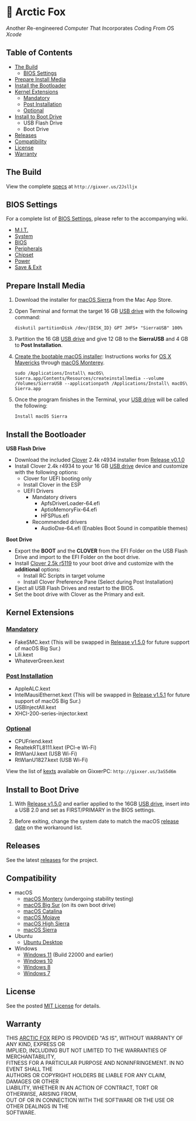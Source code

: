 #  :fox_face: Arctic Fox
*A*nother *R*e-engineered *C*omputer *T*hat *I*ncorporates *C*oding *F*rom *O*S *Xcode*

## Table of Contents
* [The Build](#the-build)
  * [BIOS Settings](#bios-settings)
* [Prepare Install Media](#prepare-install-media)
* [Install the Bootloader](#install-the-bootloader)
* [Kernel Extensions](#kernel-extensions)
  * [Mandatory](#mandatory)
  * [Post Installation](#post-installation)
  * [Optional](#optional)
* [Install to Boot Drive](#install-to-boot-drive)
  * USB Flash Drive
  * Boot Drive
* [Releases](#releases)
* [Compatibility](#compatibility)
* [License](#license)
* [Warranty](#warranty)

## The Build
View the complete [specs](https://www.dualbootpc.com/systems/desktop/arctic-fox/specs/) at `http://gixxer.us/2Jslljx`

## BIOS Settings
For a complete list of [BIOS Settings](/BIOS.md), please refer to the accompanying wiki.
 * [M.I.T.](/BIOS.md#fox_face-mit)
 * [System](/BIOS.md#fox_face-system)
 * [BIOS](/BIOS.md#fox_face-bios)
 * [Peripherals](/BIOS.md#fox_face-peripherals)
 * [Chipset](/BIOS.md#fox_face-chipset)
 * [Power](/BIOS.md#fox_face-power)
 * [Save & Exit](/BIOS.md#fox_face-save--exit)

## Prepare Install Media
1. Download the installer for [macOS Sierra](https://www.dualbootpc.com/software/system/macos/sierra/) from the Mac App Store.
2. Open Terminal and format the target 16 GB [USB drive](https://www.dualbootpc.com/hardware/usb/) with the following command:

    `diskutil partitionDisk /dev/{DISK_ID} GPT JHFS+ "SierraUSB" 100%` 
    
3. Partition the 16 GB [USB drive](https://www.dualbootpc.com/hardware/usb/) and give 12 GB to the **SierraUSB** and 4 GB to **Post Installation**.
4. [Create the bootable macOS installer](https://www.dualbootpc.com/guide/creating-a-usb-installer/): Instructions works for [OS X Mavericks](https://www.dualbootpc.com/software/system/macos/mavericks/) through [macOS Monterey](https://www.dualbootpc.com/software/system/macos/monterey/).

    `sudo /Applications/Install\ macOS\ Sierra.app/Contents/Resources/createinstallmedia --volume /Volumes/SierraUSB --applicationpath /Applications/Install\ macOS\ Sierra.app`
5. Once the program finishes in the Terminal, your [USB drive](https://www.dualbootpc.com/hardware/usb/) will be called the following:

    `Install macOS Sierra`
    
## Install the Bootloader
**USB Flash Drive**
* Download the included [Clover](https://www.dualbootpc.com/software/bootloader/clover/) 2.4k r4934 installer from [Release v0.1.0](https://github.com/Sipylus/Arctic-Fox/releases/tag/0.1.0)
* Install Clover 2.4k r4934 to your 16 GB [USB drive](https://www.dualbootpc.com/hardware/usb/) device and customize with the following options:
  * Clover for UEFI booting only
  * Install Clover in the ESP
  * UEFI Drivers
    * Mandatory drivers
      * ApfsDriverLoader-64.efi
      * AptioMemoryFix-64.efi
      * HFSPlus.efi
    * Recommended drivers
      * AudioDxe-64.efi (Enables Boot Sound in compatible themes)

**Boot Drive**
* Export the **BOOT** and the **CLOVER** from the EFI Folder on the USB Flash Drive and import to the EFI Folder on the boot drive.
* Install [Clover 2.5k r5119](https://github.com/Sipylus/Arctic-Fox/releases/tag/1.6.4) to your boot drive and customize with the **additional** options:
  * Install RC Scripts in target volume
  * Install Clover Preference Pane (Select during Post Installation)
* Eject all USB Flash Drives and restart to the BIOS.
* Set the boot drive with Clover as the Primary and exit.
      
## Kernel Extensions
### [Mandatory](https://github.com/Sipylus/Arctic-Fox/releases/tag/0.1.0)
  * FakeSMC.kext (This will be swapped in [Release v1.5.0](https://github.com/Sipylus/Arctic-Fox/releases/tag/1.5.0) for future support of macOS Big Sur.)
  * Lili.kext
  * WhateverGreen.kext

### [Post Installation](https://github.com/Sipylus/Arctic-Fox/releases/tag/1.1.0)
  * AppleALC.kext
  * IntelMausiEthernet.kext (This will be swapped in [Release v1.5.1](https://github.com/Sipylus/Arctic-Fox/releases/tag/1.5.1) for future support of macOS Big Sur.)
  * USBInjectAll.kext
  * XHCI-200-series-injector.kext

### [Optional](https://github.com/nyhtml/KEANU)
  * CPUFriend.kext
  * RealtekRTL8111.kext (PCI-e Wi-Fi)
  * RtWlanU.kext (USB Wi-Fi)
  * RtWlanU1827.kext (USB Wi-Fi)

View the list of [kexts](https://www.dualbootpc.com/software/kexts/) available on GixxerPC: `http://gixxer.us/3aS5d6m`

## Install to Boot Drive
1. With [Release v1.5.0](https://github.com/Sipylus/Arctic-Fox/releases/tag/1.5.0) and earlier applied to the 16GB [USB drive](https://www.dualbootpc.com/hardware/usb/), insert into a USB 2.0 and set as FIRST/PRIMARY in the BIOS settings.

2. Before exiting, change the system date to match the macOS [release date](https://www.dualbootpc.com/guide/release-date/) on the workaround list.

## Releases
See the latest [releases](https://github.com/Sipylus/Arctic-Fox/releases) for the project.

## Compatibility
* macOS
  * [macOS Montery](https://www.dualbootpc.com/software/system/macos/montery/) (undergoing stability testing)
  * [macOS Big Sur](https://www.dualbootpc.com/software/system/macos/big-sur/) (on its own boot drive)
  * [macOS Catalina](https://www.dualbootpc.com/software/system/macos/mojave/)
  * [macOS Mojave](https://www.dualbootpc.com/software/system/macos/mojave/)
  * [macOS High Sierra](https://www.dualbootpc.com/software/system/macos/high-sierra/) 
  * [macOS Sierra](https://www.dualbootpc.com/software/system/macos/sierra/)
* Ubuntu
  * [Ubuntu Desktop](https://www.dualbootpc.com/software/system/ubuntu/desktop/)
* Windows
  * [Windows 11](https://www.dualbootpc.com/software/system/windows/eleven/) (Build 22000 and earlier)
  * [Windows 10](https://www.dualbootpc.com/software/system/windows/ten/) 
  * [Windows 8](https://www.dualbootpc.com/software/system/windows/eight/)
  * [Windows 7](https://www.dualbootpc.com/software/system/windows/seven/)

## License
See the posted [MIT License](https://github.com/Sipylus/Arctic-Fox/blob/main/LICENSE) for details.
  
## Warranty
THIS [ARCTIC FOX](https://github.com/Sipylus/Arctic-Fox/) REPO IS PROVIDED "AS IS", WITHOUT WARRANTY OF ANY KIND, EXPRESS OR<br>
IMPLIED, INCLUDING BUT NOT LIMITED TO THE WARRANTIES OF MERCHANTABILITY,<br>
FITNESS FOR A PARTICULAR PURPOSE AND NONINFRINGEMENT. IN NO EVENT SHALL THE<br>
AUTHORS OR COPYRIGHT HOLDERS BE LIABLE FOR ANY CLAIM, DAMAGES OR OTHER<br>
LIABILITY, WHETHER IN AN ACTION OF CONTRACT, TORT OR OTHERWISE, ARISING FROM,<br>
OUT OF OR IN CONNECTION WITH THE SOFTWARE OR THE USE OR OTHER DEALINGS IN THE<br>
SOFTWARE.
